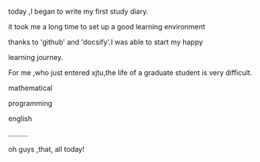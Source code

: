 today ,I began to write my first study diary. 

it took me a long time to set up a good learning environment

thanks to 'github' and 'docsify'.I was able to start my happy 

learning journey.

For me ,who just entered xjtu,the life of a graduate student is very difficult.

mathematical

programming 

english

..........

oh guys ,that, all today!





